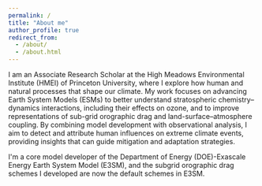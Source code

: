 ```yaml
---
permalink: /
title: "About me"
author_profile: true
redirect_from: 
  - /about/
  - /about.html
---
```


I am an Associate Research Scholar at the High Meadows Environmental Institute (HMEI) of Princeton University, where I explore how human and natural processes that shape our climate. My work focuses on advancing Earth System Models (ESMs) to better understand stratospheric chemistry–dynamics interactions, including their effects on ozone, and to improve representations of sub-grid orographic drag and land-surface–atmosphere coupling. By combining model development with observational analysis, I aim to detect and attribute human influences on extreme climate events, providing insights that can guide mitigation and adaptation strategies. 

I'm a core model developer of the Department of Energy (DOE)-Exascale Energy Earth System Model (E3SM), and the subgrid orographic drag schemes I developed are now the default schemes in E3SM.
